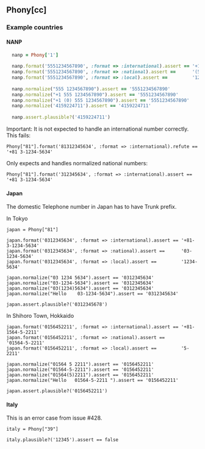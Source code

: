 ## Phony[cc]



### Example countries

#### NANP

```ruby
  nanp = Phony['1']
  
  nanp.format('5551234567890', :format => :international).assert == '+1 (555) 123-4567890'
  nanp.format('5551234567890', :format => :national).assert ==      '(555) 123-4567890'
  nanp.format('5551234567890', :format => :local).assert ==         '123-4567890'
  
  nanp.normalize("555 1234567890").assert == '5551234567890'
  nanp.normalize("+1 555 1234567890").assert == '5551234567890'
  nanp.normalize("+1 (0) 555 1234567890").assert == '5551234567890'
  nanp.normalize('4159224711').assert == '4159224711'
  
  nanp.assert.plausible?('4159224711')
```

Important: It is not expected to handle an international number correctly. This fails:

    Phony["81"].format('81312345634', :format => :international).refute == '+81 3-1234-5634'

Only expects and handles normalized national numbers:

    Phony["81"].format('312345634', :format => :international).assert == '+81 3-1234-5634'

#### Japan

The domestic Telephone number in Japan has to have Trunk prefix.

In Tokyo

    japan = Phony["81"]
  
    japan.format('0312345634', :format => :international).assert == '+81-3-1234-5634'
    japan.format('0312345634', :format => :national).assert ==      '03-1234-5634'
    japan.format('0312345634', :format => :local).assert ==         '1234-5634'
    
    japan.normalize("03 1234 5634").assert == '0312345634'
    japan.normalize("03-1234-5634").assert == '0312345634'
    japan.normalize("03(1234)5634").assert == '0312345634'
    japan.normalize("Hello    03-1234-5634").assert == '0312345634'
  
    japan.assert.plausible?('0312345678')

In Shihoro Town, Hokkaido

    japan.format('0156452211', :format => :international).assert == '+81-1564-5-2211'
    japan.format('0156452211', :format => :national).assert ==      '01564-5-2211'
    japan.format('0156452211', :format => :local).assert ==         '5-2211'
    
    japan.normalize("01564 5 2211").assert == '0156452211'
    japan.normalize("01564-5-2211").assert == '0156452211'
    japan.normalize("01564(5)2211").assert == '0156452211'
    japan.normalize("Hello   01564-5-2211 ").assert == '0156452211'
    
    japan.assert.plausible?('0156452211')

#### Italy

This is an error case from issue #428.

    italy = Phony["39"]
  
    italy.plausible?('12345').assert == false